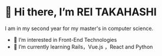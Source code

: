 # 👋 Hi there, I’m REI TAKAHASHI
I am in my second year for my master's in computer science.
- 👀 I’m interested in Front-End Technologies
- 🌱 I’m currently learning Rails，Vue.js ，React and Python

<!---
RINT3579/RINT3579 is a ✨ special ✨ repository because its `README.md` (this file) appears on your GitHub profile.
You can click the Preview link to take a look at your changes.
--->

